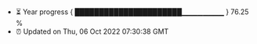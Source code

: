 - ⏳ Year progress { ██████████████████████▁▁▁▁▁▁▁▁ } 76.25 %
- ⏰ Updated on Thu, 06 Oct 2022 07:30:38 GMT

